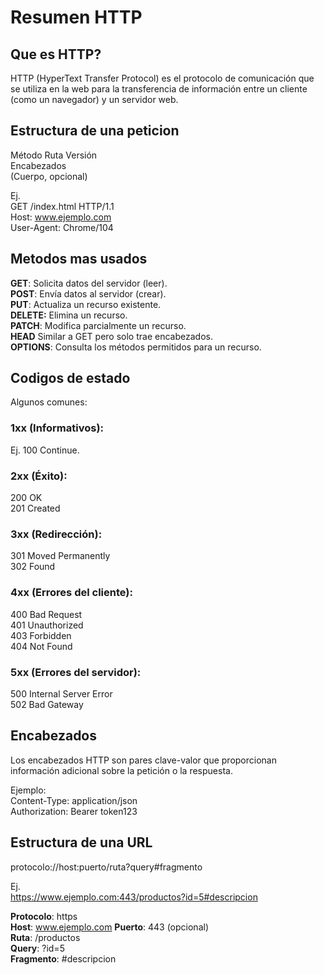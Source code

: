 # Resumen HTTP

## Que es HTTP?
HTTP (HyperText Transfer Protocol) es el protocolo de comunicación que se utiliza en la web para la transferencia de información entre un cliente (como un navegador) y un servidor web.

## Estructura de una peticion
Método Ruta Versión  
Encabezados  
(Cuerpo, opcional)

Ej.   
GET /index.html HTTP/1.1  
Host: www.ejemplo.com  
User-Agent: Chrome/104  

## Metodos mas usados
**GET**: Solicita datos del servidor (leer).  
**POST**: Envía datos al servidor (crear).  
**PUT**: Actualiza un recurso existente.  
**DELETE:** Elimina un recurso.  
**PATCH**: Modifica parcialmente un recurso.  
**HEAD** Similar a GET pero solo trae encabezados.  
**OPTIONS**: Consulta los métodos permitidos para un recurso.

## Codigos de estado
Algunos comunes:

### 1xx (Informativos): 
Ej. 100 Continue.

### 2xx (Éxito):
200 OK  
201 Created

### 3xx (Redirección):
301 Moved Permanently  
302 Found

### 4xx (Errores del cliente):
400 Bad Request  
401 Unauthorized  
403 Forbidden  
404 Not Found

### 5xx (Errores del servidor):     
500 Internal Server Error  
502 Bad Gateway

## Encabezados 
Los encabezados HTTP son pares clave-valor que proporcionan información adicional sobre la petición o la respuesta.

Ejemplo:  
Content-Type: application/json  
Authorization: Bearer token123

## Estructura de una URL

protocolo://host:puerto/ruta?query#fragmento

Ej.  
https://www.ejemplo.com:443/productos?id=5#descripcion  

**Protocolo**: https  
**Host**: www.ejemplo.com
**Puerto**: 443 (opcional)  
**Ruta**: /productos  
**Query**: ?id=5  
**Fragmento**: #descripcion